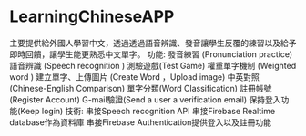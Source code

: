 # LearningChineseAPP

主要提供給外國⼈學習中⽂，透過透過語⾳辨識、發⾳讓學⽣反覆的練習以及給予即時回饋，讓學⽣能更熟悉中⽂單字。
功能:
發音練習 (Pronunciation practice)
語音辨識 (Speech recognition ) 
測驗遊戲(Test Game)
權重單字機制 (Weighted word )
建立單字、上傳圖片 (Create Word ，Upload image)
中英對照(Chinese-English Comparison)
單字分類(Word Classification)
註冊帳號(Register Account)
G-mail驗證(Send a user a verification email)
保持登入功能(Keep login)
技術:
串接Speech recognition API
串接Firebase Realtime database作為資料庫
串接Firebase Authentication提供登⼊以及註冊功能
